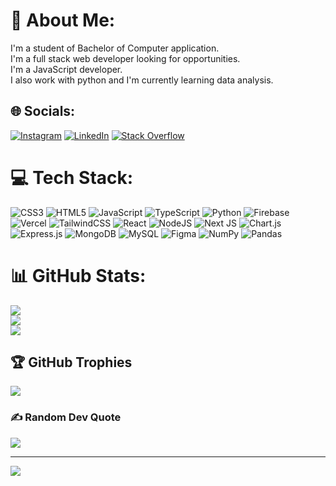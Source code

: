 # 💫 About Me:
I'm a student of Bachelor of Computer application.<br>I'm a full stack web developer looking for opportunities.<br>I'm a JavaScript developer.<br>I also work with python and I'm currently learning data analysis.


## 🌐 Socials:
[![Instagram](https://img.shields.io/badge/Instagram-%23E4405F.svg?logo=Instagram&logoColor=white)](https://instagram.com/huzefa_zeenwala) [![LinkedIn](https://img.shields.io/badge/LinkedIn-%230077B5.svg?logo=linkedin&logoColor=white)](https://linkedin.com/in/huzefa-zeenwala) [![Stack Overflow](https://img.shields.io/badge/-Stackoverflow-FE7A16?logo=stack-overflow&logoColor=white)](https://stackoverflow.com/users/21145379) 

# 💻 Tech Stack:
![CSS3](https://img.shields.io/badge/css3-%231572B6.svg?style=flat&logo=css3&logoColor=white) ![HTML5](https://img.shields.io/badge/html5-%23E34F26.svg?style=flat&logo=html5&logoColor=white) ![JavaScript](https://img.shields.io/badge/javascript-%23323330.svg?style=flat&logo=javascript&logoColor=%23F7DF1E) ![TypeScript](https://img.shields.io/badge/typescript-%23007ACC.svg?style=flat&logo=typescript&logoColor=white) ![Python](https://img.shields.io/badge/python-3670A0?style=flat&logo=python&logoColor=ffdd54) ![Firebase](https://img.shields.io/badge/firebase-%23039BE5.svg?style=flat&logo=firebase) ![Vercel](https://img.shields.io/badge/vercel-%23000000.svg?style=flat&logo=vercel&logoColor=white) ![TailwindCSS](https://img.shields.io/badge/tailwindcss-%2338B2AC.svg?style=flat&logo=tailwind-css&logoColor=white) ![React](https://img.shields.io/badge/react-%2320232a.svg?style=flat&logo=react&logoColor=%2361DAFB) ![NodeJS](https://img.shields.io/badge/node.js-6DA55F?style=flat&logo=node.js&logoColor=white) ![Next JS](https://img.shields.io/badge/Next-black?style=flat&logo=next.js&logoColor=white) ![Chart.js](https://img.shields.io/badge/chart.js-F5788D.svg?style=flat&logo=chart.js&logoColor=white) ![Express.js](https://img.shields.io/badge/express.js-%23404d59.svg?style=flat&logo=express&logoColor=%2361DAFB) ![MongoDB](https://img.shields.io/badge/MongoDB-%234ea94b.svg?style=flat&logo=mongodb&logoColor=white) ![MySQL](https://img.shields.io/badge/mysql-%2300f.svg?style=flat&logo=mysql&logoColor=white) 	![Figma](https://img.shields.io/badge/figma-%23F24E1E.svg?style=flat&logo=figma&logoColor=white) ![NumPy](https://img.shields.io/badge/numpy-%23013243.svg?style=flat&logo=numpy&logoColor=white) ![Pandas](https://img.shields.io/badge/pandas-%23150458.svg?style=flat&logo=pandas&logoColor=white)
# 📊 GitHub Stats:
![](https://github-readme-stats.vercel.app/api?username=53huzefa-zeenwala&theme=tokyonight&hide_border=false&include_all_commits=true&count_private=true)<br/>
![](https://github-readme-streak-stats.herokuapp.com/?user=53huzefa-zeenwala&theme=tokyonight&hide_border=false)<br/>
![](https://github-readme-stats.vercel.app/api/top-langs/?username=53huzefa-zeenwala&theme=tokyonight&hide_border=false&include_all_commits=true&count_private=true&layout=compact)

## 🏆 GitHub Trophies
![](https://github-profile-trophy.vercel.app/?username=53huzefa-zeenwala&theme=gitdimmed&no-frame=true&no-bg=false&margin-w=4)

### ✍️ Random Dev Quote
![](https://quotes-github-readme.vercel.app/api?type=horizontal&theme=radical)

---
[![](https://visitcount.itsvg.in/api?id=53huzefa-zeenwala&icon=4&color=0)](https://visitcount.itsvg.in)

<!-- Proudly created with GPRM ( https://gprm.itsvg.in ) -->
